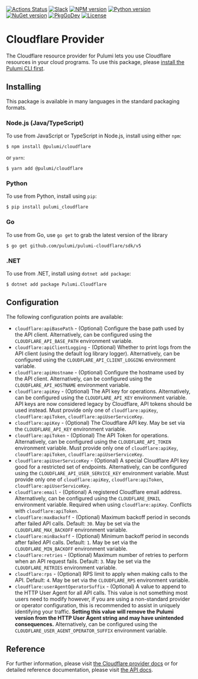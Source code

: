 [![Actions Status](https://github.com/pulumi/pulumi-cloudflare/workflows/master/badge.svg)](https://github.com/pulumi/pulumi-cloudflare/actions)
[![Slack](http://www.pulumi.com/images/docs/badges/slack.svg)](https://slack.pulumi.com)
[![NPM version](https://badge.fury.io/js/%40pulumi%2Fcloudflare.svg)](https://www.npmjs.com/package/@pulumi/cloudflare)
[![Python version](https://badge.fury.io/py/pulumi-cloudflare.svg)](https://pypi.org/project/pulumi-cloudflare)
[![NuGet version](https://badge.fury.io/nu/pulumi.cloudflare.svg)](https://badge.fury.io/nu/pulumi.cloudflare)
[![PkgGoDev](https://pkg.go.dev/badge/github.com/pulumi/pulumi-cloudflare/sdk/v5/go/cloudflare)](https://pkg.go.dev/github.com/pulumi/pulumi-cloudflare/sdk/v5/go/cloudflare)
[![License](https://img.shields.io/npm/l/%40pulumi%2Fpulumi.svg)](https://github.com/pulumi/pulumi-cloudflare/blob/master/LICENSE)

# Cloudflare Provider

The Cloudflare resource provider for Pulumi lets you use Cloudflare resources
in your cloud programs. To use this package, please [install the Pulumi CLI
first](https://pulumi.io/).

## Installing

This package is available in many languages in the standard packaging formats.

### Node.js (Java/TypeScript)

To use from JavaScript or TypeScript in Node.js, install using either `npm`:

    $ npm install @pulumi/cloudflare

or `yarn`:

    $ yarn add @pulumi/cloudflare

### Python

To use from Python, install using `pip`:

    $ pip install pulumi_cloudflare

### Go

To use from Go, use `go get` to grab the latest version of the library

    $ go get github.com/pulumi/pulumi-cloudflare/sdk/v5

### .NET

To use from .NET, install using `dotnet add package`:

    $ dotnet add package Pulumi.Cloudflare

## Configuration

The following configuration points are available:

- `cloudflare:apiBasePath` - (Optional) Configure the base path used by the API client. Alternatively, can be configured using the `CLOUDFLARE_API_BASE_PATH` environment variable.
- `cloudflare:apiClientLogging` - (Optional) Whether to print logs from the API client (using the default log library logger). Alternatively, can be configured using the `CLOUDFLARE_API_CLIENT_LOGGING` environment variable.
- `cloudflare:apiHostname` - (Optional) Configure the hostname used by the API client. Alternatively, can be configured using the `CLOUDFLARE_API_HOSTNAME` environment variable.
- `cloudflare:apiKey` - (Optional) The API key for operations. Alternatively, can be configured using the `CLOUDFLARE_API_KEY` environment variable. API keys are now considered legacy by Cloudflare, API tokens should be used instead. Must provide only one of `cloudflare:apiKey`, `cloudflare:apiToken`, `cloudflare:apiUserServiceKey`.
- `cloudflare:apiKey` - (Optional) The Cloudflare API key. May be set via the `CLOUDFLARE_API_KEY` environment variable. 
- `cloudflare:apiToken` - (Optional) The API Token for operations. Alternatively, can be configured using the `CLOUDFLARE_API_TOKEN` environment variable. Must provide only one of `cloudflare:apiKey`, `cloudflare:apiToken`, `cloudflare:apiUserServiceKey`.
- `cloudflare:apiUserServiceKey` - (Optional) A special Cloudflare API key good for a restricted set of endpoints. Alternatively, can be configured using the `CLOUDFLARE_API_USER_SERVICE_KEY` environment variable. Must provide only one of `cloudflare:apiKey`, `cloudflare:apiToken`, `cloudflare:apiUserServiceKey`.
- `cloudflare:email` - (Optional) A registered Cloudflare email address. Alternatively, can be configured using the `CLOUDFLARE_EMAIL` environment variable. Required when using `cloudflare:apiKey`. Conflicts with `cloudflare:apiToken`.
- `cloudflare:maxBackoff` - (Optional) Maximum backoff period in seconds after failed API calls. Default: `30`. May be set via the `CLOUDFLARE_MAX_BACKOFF` environment variable.
- `cloudflare:minBackoff` - (Optional) Minimum backoff period in seconds after failed API calls. Default: `1`. May be set via the `CLOUDFLARE_MIN_BACKOFF` environment variable.
- `cloudflare:retries` - (Optional) Maximum number of retries to perform when an API request fails. Default: `3`. May be set via the `CLOUDFLARE_RETRIES` environment variable.
- `cloudflare:rps` - (Optional) RPS limit to apply when making calls to the API. Default: `4`. May be set via the `CLOUDFLARE_RPS` environment variable.
- `cloudflare:userAgentOperatorSuffix` - (Optional) A value to append to the HTTP User Agent for all API calls. This value is not something most users need to modify however, if you are using a non-standard provider or operator configuration, this is recommended to assist in uniquely identifying your traffic. **Setting this value will remove the Pulumi version from the HTTP User Agent string and may have unintended consequences.** Alternatively, can be configured using the `CLOUDFLARE_USER_AGENT_OPERATOR_SUFFIX` environment variable.

## Reference

For further information, please visit [the Cloudflare provider docs](https://www.pulumi.com/docs/intro/cloud-providers/cloudflare) or for detailed reference documentation, please visit [the API docs](https://www.pulumi.com/docs/reference/pkg/cloudflare).
